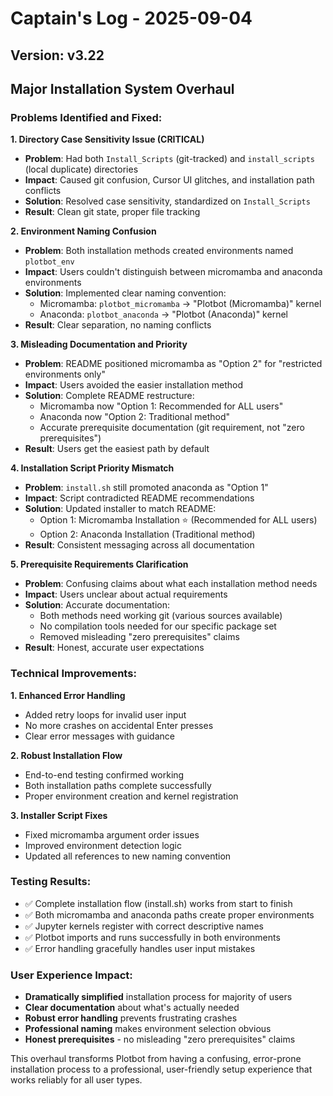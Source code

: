 # Captain's Log - 2025-09-04

## Version: v3.22

## Major Installation System Overhaul

### Problems Identified and Fixed:

**1. Directory Case Sensitivity Issue (CRITICAL)**
- **Problem**: Had both `Install_Scripts` (git-tracked) and `install_scripts` (local duplicate) directories
- **Impact**: Caused git confusion, Cursor UI glitches, and installation path conflicts  
- **Solution**: Resolved case sensitivity, standardized on `Install_Scripts`
- **Result**: Clean git state, proper file tracking

**2. Environment Naming Confusion**
- **Problem**: Both installation methods created environments named `plotbot_env`
- **Impact**: Users couldn't distinguish between micromamba and anaconda environments
- **Solution**: Implemented clear naming convention:
  - Micromamba: `plotbot_micromamba` → "Plotbot (Micromamba)" kernel
  - Anaconda: `plotbot_anaconda` → "Plotbot (Anaconda)" kernel
- **Result**: Clear separation, no naming conflicts

**3. Misleading Documentation and Priority**
- **Problem**: README positioned micromamba as "Option 2" for "restricted environments only"
- **Impact**: Users avoided the easier installation method
- **Solution**: Complete README restructure:
  - Micromamba now "Option 1: Recommended for ALL users"
  - Anaconda now "Option 2: Traditional method"
  - Accurate prerequisite documentation (git requirement, not "zero prerequisites")
- **Result**: Users get the easiest path by default

**4. Installation Script Priority Mismatch**
- **Problem**: `install.sh` still promoted anaconda as "Option 1"
- **Impact**: Script contradicted README recommendations
- **Solution**: Updated installer to match README:
  - Option 1: Micromamba Installation ⭐ (Recommended for ALL users)
  - Option 2: Anaconda Installation (Traditional method)
- **Result**: Consistent messaging across all documentation

**5. Prerequisite Requirements Clarification**
- **Problem**: Confusing claims about what each installation method needs
- **Impact**: Users unclear about actual requirements
- **Solution**: Accurate documentation:
  - Both methods need working git (various sources available)
  - No compilation tools needed for our specific package set
  - Removed misleading "zero prerequisites" claims
- **Result**: Honest, accurate user expectations

### Technical Improvements:

**1. Enhanced Error Handling**
- Added retry loops for invalid user input
- No more crashes on accidental Enter presses
- Clear error messages with guidance

**2. Robust Installation Flow**
- End-to-end testing confirmed working
- Both installation paths complete successfully  
- Proper environment creation and kernel registration

**3. Installer Script Fixes**
- Fixed micromamba argument order issues
- Improved environment detection logic
- Updated all references to new naming convention

### Testing Results:
- ✅ Complete installation flow (install.sh) works from start to finish
- ✅ Both micromamba and anaconda paths create proper environments
- ✅ Jupyter kernels register with correct descriptive names
- ✅ Plotbot imports and runs successfully in both environments
- ✅ Error handling gracefully handles user input mistakes

### User Experience Impact:
- **Dramatically simplified** installation process for majority of users
- **Clear documentation** about what's actually needed  
- **Robust error handling** prevents frustrating crashes
- **Professional naming** makes environment selection obvious
- **Honest prerequisites** - no misleading "zero prerequisites" claims

This overhaul transforms Plotbot from having a confusing, error-prone installation process to a professional, user-friendly setup experience that works reliably for all user types.
